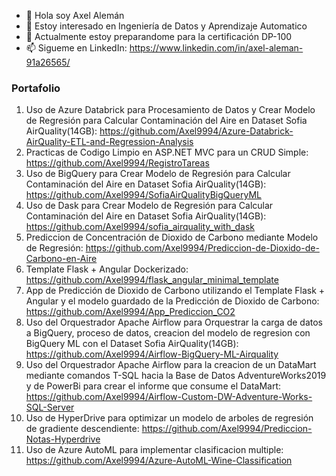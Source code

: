 - 👋 Hola soy Axel Alemán
- 👀 Estoy interesado en Ingeniería de Datos y Aprendizaje Automatico
- 🌱 Actualmente estoy preparandome para la certificación DP-100
- 📫 Sigueme en LinkedIn: https://www.linkedin.com/in/axel-aleman-91a26565/

### Portafolio

1. Uso de Azure Databrick para Procesamiento de Datos y Crear Modelo de Regresión para Calcular Contaminación del Aire en Dataset Sofia AirQuality(14GB): https://github.com/Axel9994/Azure-Databrick-AirQuality-ETL-and-Regression-Analysis
2. Practicas de Codigo Limpio en ASP.NET MVC para un CRUD Simple: https://github.com/Axel9994/RegistroTareas
3. Uso de BigQuery para Crear Modelo de Regresión para Calcular Contaminación del Aire en Dataset Sofia AirQuality(14GB): https://github.com/Axel9994/SofiaAirQualityBigQueryML
4. Uso de Dask para Crear Modelo de Regresión para Calcular Contaminación del Aire en Dataset Sofia AirQuality(14GB): https://github.com/Axel9994/sofia_airquality_with_dask
5. Prediccion de Concentración de Dioxido de Carbono mediante Modelo de Regresión: https://github.com/Axel9994/Prediccion-de-Dioxido-de-Carbono-en-Aire
6. Template Flask + Angular Dockerizado: https://github.com/Axel9994/flask_angular_minimal_template
7. App de Predicción de Dioxido de Carbono utilizando el Template Flask + Angular y el modelo guardado de la Predicción de Dioxido de Carbono: https://github.com/Axel9994/App_Prediccion_CO2
8. Uso del Orquestrador Apache Airflow para Orquestrar la carga de datos a BigQuery, proceso de datos, creacion del modelo de regresion con BigQuery ML con el Dataset Sofia AirQuality(14GB): https://github.com/Axel9994/Airflow-BigQuery-ML-Airquality
9. Uso del Orquestrador Apache Airflow para la creacion de un DataMart mediante comandos T-SQL hacia la Base de Datos AdventureWorks2019 y de PowerBi para crear el informe que consume el DataMart: https://github.com/Axel9994/Airflow-Custom-DW-Adventure-Works-SQL-Server
10. Uso de HyperDrive para optimizar un modelo de arboles de regresión de gradiente descendiente: https://github.com/Axel9994/Prediccion-Notas-Hyperdrive
11. Uso de Azure AutoML para implementar clasificacion multiple: https://github.com/Axel9994/Azure-AutoML-Wine-Classification

<!---
Axel9994/Axel9994 is a ✨ special ✨ repository because its `README.md` (this file) appears on your GitHub profile.
You can click the Preview link to take a look at your changes.
--->
